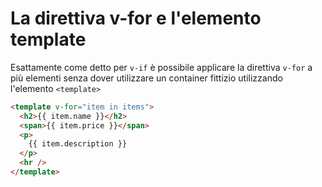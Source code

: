 # La direttiva v-for e l'elemento template

Esattamente come detto per `v-if` è possibile applicare la direttiva `v-for` a più elementi senza dover utilizzare un container fittizio utilizzando l'elemento `<template>`

```html
<template v-for="item in items">
  <h2>{{ item.name }}</h2>
  <span>{{ item.price }}</span>
  <p>
    {{ item.description }}
  </p>
  <hr />
</template>
```